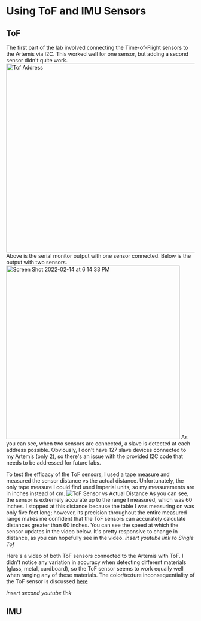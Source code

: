# Using ToF and IMU Sensors

## ToF

The first part of the lab involved connecting the Time-of-Flight sensors to the Artemis via I2C. This worked well for one sensor, 
but adding a second sensor didn't quite work. 
<img width="505" alt="Tof Address" src="https://user-images.githubusercontent.com/71809396/153962058-deaaec15-35ab-4c47-bf01-8d0f43eaa6ab.png">
Above is the serial monitor output with one sensor connected. Below is the output with two sensors. 
<img width="464" alt="Screen Shot 2022-02-14 at 6 14 33 PM" src="https://user-images.githubusercontent.com/71809396/153962771-38c50fff-1054-4eb4-90d1-71ba050fe501.png">
As you can see, when two sensors are connected, a slave is detected at each address possible. Obviously, I don't have 127 slave devices 
connected to my Artemis (only 2), so there's an issue with the provided I2C code that needs to be addressed for future labs. 

To test the efficacy of the ToF sensors, I used a tape measure and measured the sensor distance vs the actual distance. Unfortunately, the only tape measure
I could find used Imperial units, so my measurements are in inches instead of cm. 
![ToF Sensor vs Actual Distance](https://user-images.githubusercontent.com/71809396/153963669-bb330f50-f868-41de-a886-3a806ead2cc7.png)
As you can see, the sensor is extremely accurate up to the range I measured, which was 60 inches. I stopped at this distance because the table I was measuring on
was only five feet long; however, its precision throughout the entire measured range makes me confident that the ToF sensors can accurately calculate distances 
greater than 60 inches. You can see the speed at which the sensor updates in the video below. It's pretty responsive to change in distance, as you can hopefully
see in the video. 
*insert youtube link to Single Tof*

Here's a video of both ToF sensors connected to the Artemis with ToF. I didn't notice any variation in accuracy when detecting different materials (glass, metal, cardboard),
so the ToF sensor seems to work equally well when ranging any of these materials. The color/texture inconsequentiality of the ToF sensor is discussed <a href="https://www.google.com/url?sa=t&rct=j&q=&esrc=s&source=web&cd=&cad=rja&uact=8&ved=2ahUKEwiLqb-hroD2AhVYkIkEHculACMQFnoECAUQAw&url=https%3A%2F%2Fwww.ti.com%2Flit%2Fwp%2Fsloa190b%2Fsloa190b.pdf&usg=AOvVaw3QxOdhjqmPfI1o3Byg2_Or"> here </a>

*insert second youtube link*

## IMU









